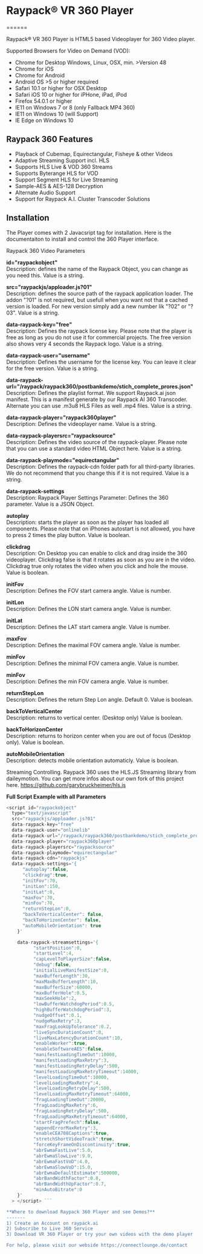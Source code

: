 # Raypack® VR 360 Player
======
           
Raypack® VR 360 Player is HTML5 based Videoplayer for 360 Video player.

Supported Browsers for Video on Demand (VOD):
- Chrome for Desktop Windows, Linux, OSX, min. >Version 48
- Chrome for iOS
- Chrome for Android
- Android OS >5 or higher required
- Safari 10.1 or higher for OSX Desktop
- Safari iOS 10 or higher for iPHone, iPad, iPod
- Firefox 54.0.1 or higher
- IE11 on Windows 7 or 8 (only Fallback MP4 360)
- IE11 on Windows 10 (will Support)
- IE Edge on Windows 10

Raypack 360 Features
--------

* Playback of Cubemap, Equirectangular, Fisheye & other Videos
* Adaptive Streaming Support incl. HLS
* Supports HLS Live & VOD 360 Streams
* Supports Byterange HLS for VOD
* Support Segment HLS for Live Streaming
* Sample-AES & AES-128 Decryption
* Alternate Audio Support
* Support for Raypack A.I. Cluster Transcoder Solutions

Installation
------------

The Player comes with 2 Javacsript tag for installation. Here is the documentaiton to install and control the 360 Player interface.


Raypack 360 Video Parameters

**id="raypackobject"<br>**
Description: defines the name of the Raypack Object, you can change as you need this. Value is a string.

**src="raypackjs/apploader.js?01"<br>**
Description: defines the source path of the raypack application loader. The addon "?01" is not required, but usefull when you want not that a cached version is loaded. For new version simply add a new number lik "?02" or "?03".  Value is a string.

**data-raypack-key="free"<br>**
Description: Defines the raypack license key. Please note that the player is free as long as you do not use it for commercial projects. The free version also shows very 4 seconds the Raypack logo. Value is a string.

**data-raypack-user="username"<br>**
Description: Defines the username for the license key. You can leave it clear for the free version. Value is a string.

**data-raypack-url="/raypack/raypack360/postbankdemo/stich_complete_prores.json"<br>**
Description: Defines the playlist format. We support Raypack.ai json manifest. This is a manifest generate by our Raypack AI 360 Transcoder. Alternate you can use .m3u8 HLS Files as well .mp4 files. Value is a string.

**data-raypack-player="raypack360player" <br>**
Description: Defines the videoplayer name. Value is a string.

**data-raypack-playersrc="raypacksource"<br>**
Description: Defines the video source of the raypack-player. Please note that you can use a standard video HTML Object here. Value is a string.

**data-raypack-playmode="equirectangular" <br>**
Description: Defines the raypack-cdn folder path for all third-party libraries. We do not recommend that you change this if it is not required. Value is a string.

**data-raypack-settings <br>**
Description: Raypack Player Settings Parameter: Defines the 360 parameter. Value is a JSON Object.

**autoplay <br>**
Description: starts the player as soon as the player has loaded all components. Please note that on iPhones autostart is not allowed, you have to press 2 times the play button. Value is boolean.

**clickdrag <br>**
Description: On Desktop you can enable to click and drag inside the 360 videoplayer. Clickdrag false is that it rotates as soon as you are in the video. Clickdrag true only rotates the video when you click and hole the mouse. Value is boolean.

**initFov <br>**
Description: Defines the FOV start camera angle. Value is number.

**initLon <br>**
Description: Defines the LON start camera angle. Value is number.

**initLat <br>**
Description: Defines the LAT start camera angle. Value is number.

**maxFov <br>**
Description: Defines the maximal FOV camera angle. Value is number.

**minFov <br>**
Description: Defines the minimal FOV camera angle. Value is number.

**minFov <br>**
Description: Defines the min FOV camera angle. Value is number.

**returnStepLon <br>**
Description: Defines the return Step Lon angle. Default 0. Value is boolean.

**backToVerticalCenter <br>**
Description: returns to vertical center. (Desktop only) Value is boolean.

**backToHorizonCenter <br>**
Description: returns to horizon center when you are out of focus (Desktop only). Value is boolean.

**autoMobileOrientation <br>**
Description: detects mobile orientation automaticly. Value is boolean.

Streaming Controlling. Raypack 360 uses the HLS.JS Streaming library from daileymotion. You can get more infos about our own fork of this project here. https://github.com/garybruckheimer/hls.js

**Full Script Example with all Parameters**<br>

```javascript
<script id="raypackobject" 
  type="text/javascript" 
  src="raypackjs/apploader.js?01"
  data-raypack-key="free" 
  data-raypack-user="onlinelib" 
  data-raypack-url="/raypack/raypack360/postbankdemo/stich_complete_prores.json"
  data-raypack-player="raypack360player" 
  data-raypack-playersrc="raypacksource"
  data-raypack-playmode="equirectangular"
  data-raypack-cdn="raypackjs"
  data-raypack-settings='{
      "autoplay":false,
      "clickdrag":true,
      "initFov":70,
      "initLon":150,
      "initLat":0,
      "maxFov":70,
      "minFov":70,
      "returnStepLon":0,
      "backToVerticalCenter": false,
      "backToHorizonCenter": false,
      "autoMobileOrientation": true
    }'

    data-raypack-streamsettings='{         
          "startPosition":0,
          "startLevel":4,
          "capLevelToPlayerSize":false,
          "debug":false,
          "initialLiveManifestSize":0,
          "maxBufferLength":30,
          "maxMaxBufferLength":10,
          "maxBufferSize":60000,
          "maxBufferHole":0.5,
          "maxSeekHole":2,
          "lowBufferWatchdogPeriod":0.5,
          "highBufferWatchdogPeriod":3,
          "nudgeOffset":0.1,
          "nudgeMaxRetry":3,
          "maxFragLookUpTolerance":0.2,
          "liveSyncDurationCount":0,
          "liveMaxLatencyDurationCount":10,
          "enableWorker":true,
          "enableSoftwareAES":false,
          "manifestLoadingTimeOut":10000,
          "manifestLoadingMaxRetry":3,
          "manifestLoadingRetryDelay":500,
          "manifestLoadingMaxRetryTimeout":14000,     
          "levelLoadingTimeOut":10000,
          "levelLoadingMaxRetry":4,
          "levelLoadingRetryDelay":500,
          "levelLoadingMaxRetryTimeout":64000,
          "fragLoadingTimeOut":20000,
          "fragLoadingMaxRetry":6,
          "fragLoadingRetryDelay":500,
          "fragLoadingMaxRetryTimeout":64000,
          "startFragPrefech":false,
          "appendErrorMaxRetry":3,
          "enableCEA708Captions":true,
          "stretchShortVideoTrack":true,
          "forceKeyFrameOnDiscontinuity":true,
          "abrEwmaFastLive":5.0,
          "abrEwmaSlowLive":9.0,
          "abrEwmaFastVoD":4.0,
          "abrEwmaSlowVoD":15.0,
          "abrEwmaDefaultEstimate":500000,
          "abrBandWidthFactor":0.8,
          "abrBandWidthUpFactor":0.7,
          "minAutoBitrate":0
    }'
  > </script> ```

**Where to download Raypack 360 Player and see Demos?**
-------
1) Create an Account on raypack.ai
2) Subscribe to Live 360 Service
3) Download VR 360 Player or try your own videos with the demo player

For help, please visit our webside https://connectlounge.de/contact
